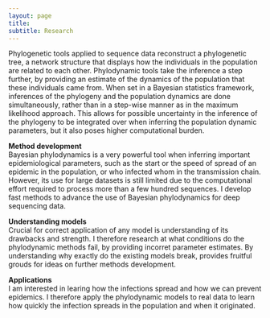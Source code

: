 ```yaml
---
layout: page
title: 
subtitle: Research
---
```


Phylogenetic tools applied to sequence data reconstruct a phylogenetic tree, a network structure that displays how the individuals in the population are related to each other. Phylodynamic tools take the inference a step further, by providing an estimate of the dynamics of the population that these individuals came from. When set in a Bayesian statistics framework, inferences of the phylogeny and the population dynamics are done simultaneously, rather than in a step-wise manner as in the maximum likelihood approach. This allows for possible uncertainty in the inference of the phylogeny to be integrated over when inferring the population dynamic parameters, but it also poses higher computational burden.

**Method development**  
Bayesian phylodynamics is a very powerful tool when inferring important epidemiological parameters, such as the start or the speed of spread of an epidemic in the population, or who infected whom in the transmission chain. However, its use for large datasets is still limited due to the computational effort required to process more than a few hundred sequences.
I develop fast methods to advance the use of Bayesian phylodynamics for deep sequencing data. 

**Understanding models**  
Crucial for correct application of any model is understanding of its drawbacks and strength. I therefore research at what conditions do the phylodynamic methods fail, by providing incorret parameter estimates. By understanding why exactly do the existing models break, provides fruitful grouds for ideas on further methods development.

**Applications**  
I am interested in learing how the infections spread and how we can prevent epidemics. I therefore apply the phylodynamic models to real data to learn how quickly the infection spreads in the population and when it originated.
